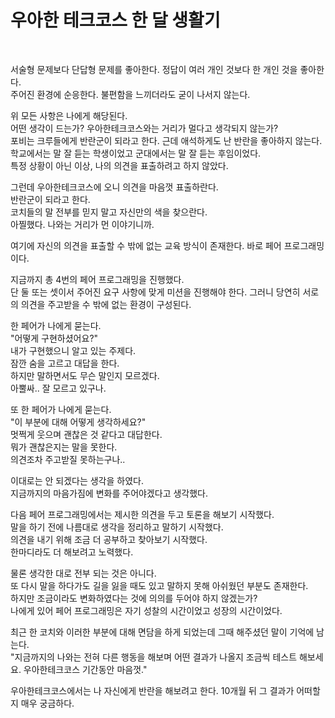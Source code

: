 # 우아한 테크코스 한 달 생활기

<br>

서술형 문제보다 단답형 문제를 좋아한다. 정답이 여러 개인 것보다 한 개인 것을 좋아한다.<br>
주어진 환경에 순응한다. 불편함을 느끼더라도 굳이 나서지 않는다.<br>

위 모든 사항은 나에게 해당된다.<br>
어떤 생각이 드는가? 우아한테크코스와는 거리가 멀다고 생각되지 않는가? <br>
포비는 크루들에게 반란군이 되라고 한다. 근데 애석하게도 난 반란을 좋아하지 않는다.<br>
학교에서는 말 잘 듣는 학생이었고 군대에서는 말 잘 듣는 후임이었다. <br>
특정 상황이 아닌 이상, 나의 의견을 표출하려고 하지 않았다.<br>

그런데 우아한테크코스에 오니 의견을 마음껏 표출하란다.<br>
반란군이 되라고 한다.<br>
코치들의 말 전부를 믿지 말고 자신만의 색을 찾으란다.<br>
아찔했다. 나와는 거리가 먼 이야기니까.<br>

여기에 자신의 의견을 표출할 수 밖에 없는 교육 방식이 존재한다. 바로 페어 프로그래밍이다.<br>

지금까지 총 4번의 페어 프로그래밍을 진행했다. <br>
단 둘 또는 셋이서 주어진 요구 사항에 맞게 미션을 진행해야 한다. 그러니 당연히 서로의 의견을 주고받을 수 밖에 없는 환경이 구성된다. <br>

한 페어가 나에게 묻는다. <br>
"어떻게 구현하셨어요?" <br>
내가 구현했으니 알고 있는 주제다. <br>
잠깐 숨을 고르고 대답을 한다.<br>
하지만 말하면서도 무슨 말인지 모르겠다.<br>
아뿔싸.. 잘 모르고 있구나.<br>

또 한 페어가 나에게 묻는다. <br>
"이 부분에 대해 어떻게 생각하세요?"<br>
멋쩍게 웃으며 괜찮은 것 같다고 대답한다.<br>
뭐가 괜찮은지는 말을 못한다.<br>
의견조차 주고받질 못하는구나..<br>

이대로는 안 되겠다는 생각을 하였다. <br>
지금까지의 마음가짐에 변화를 주어야겠다고 생각했다.<br>

다음 페어 프로그래밍에서는 제시한 의견을 두고 토론을 해보기 시작했다.<br>
말을 하기 전에 나름대로 생각을 정리하고 말하기 시작했다. <br>
의견을 내기 위해 조금 더 공부하고 찾아보기 시작했다. <br>
한마디라도 더 해보려고 노력했다.<br>

물론 생각한 대로 전부 되는 것은 아니다.<br>
또 다시 말을 하다가도 길을 잃을 때도 있고 말하지 못해 아쉬웠던 부분도 존재한다. <br>
하지만 조금이라도 변화하였다는 것에 의의를 두어야 하지 않겠는가?<br>
나에게 있어 페어 프로그래밍은 자기 성찰의 시간이었고 성장의 시간이었다.<br>

최근 한 코치와 이러한 부분에 대해 면담을 하게 되었는데 그때 해주셨던 말이 기억에 남는다.<br>
"지금까지의 나와는 전혀 다른 행동을 해보며 어떤 결과가 나올지 조금씩 테스트 해보세요. 우아한테크코스 기간동안 마음껏."<br>

우아한테크코스에서는 나 자신에게 반란을 해보려고 한다. 10개월 뒤 그 결과가 어떠할지 매우 궁금하다.